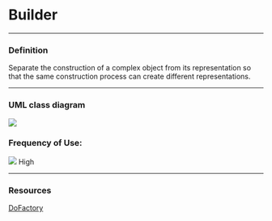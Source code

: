 # Builder

----
### Definition

Separate the construction of a complex object from its representation so that the same 
construction process can create different representations.


----
### UML class diagram
![](https://www.dofactory.com/images/diagrams/net/builder.gif)

### Frequency of Use:
![](https://www.dofactory.com/images/use_medium_low.gif) High

----
### Resources

[DoFactory](https://www.dofactory.com/net/builder-design-pattern)

